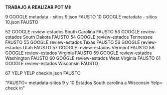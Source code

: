 
<STRONG>TRABAJO A REALIZAR POT MI:</STRONG>

9	GOOGLE	metadata - sitios	9.json	FAUSTO
10	GOOGLE	metadata - sitios	10.json	FAUSTO

52	GOOGLE	review-estados	South Carolina	FAUSTO
53	GOOGLE	review-estados	South Dakota	FAUSTO
54	GOOGLE	review-estados	Tennessee	FAUSTO
55	GOOGLE	review-estados	Texas	FAUSTO
56	GOOGLE	review-estados	Utah	FAUSTO
57	GOOGLE	review-estados	Vermont	FAUSTO
58	GOOGLE	review-estados	Virginia	FAUSTO
59	GOOGLE	review-estados	Washington	FAUSTO
60	GOOGLE	review-estados	West Virginia	FAUSTO
61	GOOGLE	review-estados	Wisconsin	FAUSTO


67	YELP 	YELP 	checkin.json	FAUSTO

"FAUSTO= metadata-sitios 9 y 10
Estados South carolina a Wisconsin
Yelp= check in"			
			
			
			